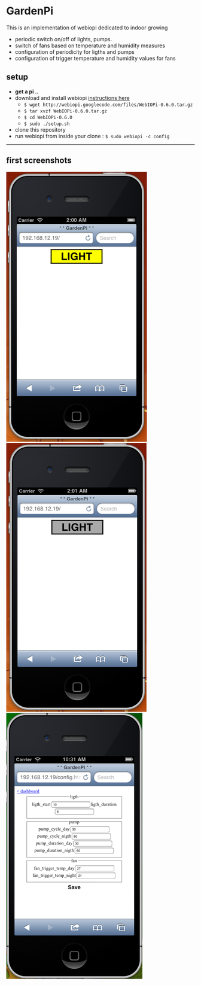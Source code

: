 # GardenPi

This is an implementation of webiopi dedicated to indoor growing

* periodic switch on/off of lights, pumps.
* switch of fans based on temperature and humidity measures
* configuration of periodicity for ligths and pumps
* configuration of trigger temperature and humidity values for fans

## setup

* **get a pi ..**
* download and install webiopi [instructions here](http://code.google.com/p/webiopi/wiki/INSTALL)
    * `$ wget http://webiopi.googlecode.com/files/WebIOPi-0.6.0.tar.gz`
    * `$ tar xvzf WebIOPi-0.6.0.tar.gz`
    * `$ cd WebIOPi-0.6.0`
    * `$ sudo ./setup.sh`
* clone this repository
* run webiopi from inside your clone : `$ sudo webiopi -c config`

---

## first screenshots

![ligth On](screens/Dashboard_ON.png)
![ligth Off](screens/Dashboard_OFF.png)
![Config](screens/Settings.png)
